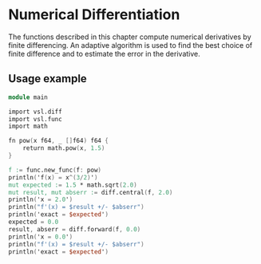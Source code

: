 # Numerical Differentiation

The functions described in this chapter compute numerical derivatives by
finite differencing. An adaptive algorithm is used to find the best
choice of finite difference and to estimate the error in the derivative.

## Usage example

```v
module main

import vsl.diff
import vsl.func
import math

fn pow(x f64, _ []f64) f64 {
	return math.pow(x, 1.5)
}

f := func.new_func(f: pow)
println('f(x) = x^(3/2)')
mut expected := 1.5 * math.sqrt(2.0)
mut result, mut abserr := diff.central(f, 2.0)
println('x = 2.0')
println("f'(x) = $result +/- $abserr")
println('exact = $expected')
expected = 0.0
result, abserr = diff.forward(f, 0.0)
println('x = 0.0')
println("f'(x) = $result +/- $abserr")
println('exact = $expected')
```
